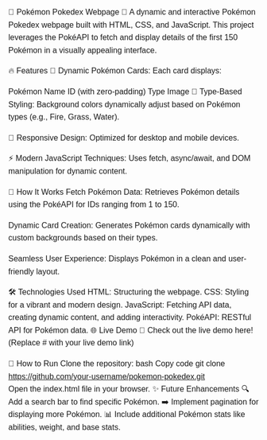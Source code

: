 <div style="font-family: 'Arial', sans-serif; font-size: 16px; line-height: 1.6;">
🌟 Pokémon Pokedex Webpage 🌟
A dynamic and interactive Pokémon Pokedex webpage built with HTML, CSS, and JavaScript. This project leverages the PokéAPI to fetch and display details of the first 150 Pokémon in a visually appealing interface.

🔥 Features
🐾 Dynamic Pokémon Cards:
Each card displays:

Pokémon Name
ID (with zero-padding)
Type
Image
🎨 Type-Based Styling:
Background colors dynamically adjust based on Pokémon types (e.g., Fire, Grass, Water).

📱 Responsive Design:
Optimized for desktop and mobile devices.

⚡ Modern JavaScript Techniques:
Uses fetch, async/await, and DOM manipulation for dynamic content.

🚀 How It Works
Fetch Pokémon Data:
Retrieves Pokémon details using the PokéAPI for IDs ranging from 1 to 150.

Dynamic Card Creation:
Generates Pokémon cards dynamically with custom backgrounds based on their types.

Seamless User Experience:
Displays Pokémon in a clean and user-friendly layout.

🛠️ Technologies Used
HTML: Structuring the webpage.
CSS: Styling for a vibrant and modern design.
JavaScript: Fetching API data, creating dynamic content, and adding interactivity.
PokéAPI: RESTful API for Pokémon data.
🌐 Live Demo
🔗 Check out the live demo here! (Replace # with your live demo link)

📂 How to Run
Clone the repository:
bash
Copy code
git clone https://github.com/your-username/pokemon-pokedex.git  
Open the index.html file in your browser.
✨ Future Enhancements
🔍 Add a search bar to find specific Pokémon.
➡️ Implement pagination for displaying more Pokémon.
📊 Include additional Pokémon stats like abilities, weight, and base stats.
</div>